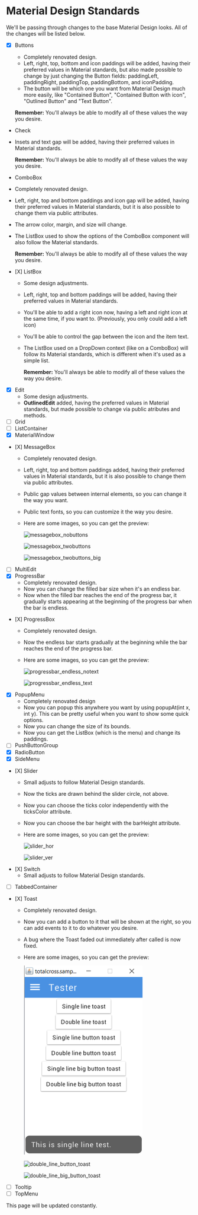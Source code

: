 # Material Design Standards

We'll be passing through changes to the base Material Design looks. All of the changes will be listed below.

* [x] Buttons

  * Completely renovated design.
  * Left, right, top, bottom and icon paddings will be added, having their preferred values in Material standards, but also made possible to change by just changing the Button fields: paddingLeft, paddingRight, paddingTop, paddingBottom, and iconPadding.
  * The button will be which one you want from Material Design much more easily, like "Contained Button", "Contained Button with icon", "Outlined Button" and "Text Button".

  **Remember:** You'll always be able to modify all of these values the way you desire.

*  Check
  * Insets and text gap will be added, having their preferred values in Material standards.

    **Remember:** You'll always be able to modify all of these values the way you desire.
*  ComboBox
  * Completely renovated design.
  * Left, right, top and bottom paddings and icon gap will be added, having their preferred values in Material standards, but it is also possible to change them via public attributes.
  * The arrow color, margin, and size will change.
  * The ListBox used to show the options of the ComboBox component will also follow the Material standards.

    **Remember:** You'll always be able to modify all of these values the way you desire.
* \[X\] ListBox
  * Some design adjustments.
  * Left, right, top and bottom paddings will be added, having their preferred values in Material standards.
  * You'll be able to add a right icon now, having a left and right icon at the same time, if you want to. \(Previously, you only could add a left icon\)
  * You'll be able to control the gap between the icon and the item text.
  * The ListBox used on a DropDown context \(like on a ComboBox\) will follow its Material standards, which is different when it's used as a simple list.

    **Remember:** You'll always be able to modify all of these values the way you desire.
* [x] Edit
  * Some design adjustments.
  * **OutlinedEdit** added, having the preferred values in Material standards, but made possible to change via public atributes and methods.
* [ ] Grid
* [ ] ListContainer
* [x] MaterialWindow
* \[X\] MessageBox
  * Completely renovated design.
  * Left, right, top and bottom paddings added, having their preferred values in Material standards, but it is also possible to change them via public attributes.
  * Public gap values between internal elements, so you can change it the way you want.
  * Public text fonts, so you can customize it the way you desire.
  * Here are some images, so you can get the preview:

    ![messagebox\_nobuttons](../../.gitbook/assets/messagebox_nobuttons.png)

    ![messagebox\_twobuttons](../../.gitbook/assets/messagebox_twobuttons.png)

    ![messagebox\_twobuttons\_big](../../.gitbook/assets/messagebox_twobuttons_big.png)
* [ ] MultiEdit
* [x] ProgressBar
  * Completely renovated design.
  * Now you can change the filled bar size when it's an endless bar.
  * Now when the filled bar reaches the end of the progress bar, it gradually starts appearing at the beginning of the progress bar when the bar is endless.
* \[X\] ProgressBox
  * Completely renovated design.
  * Now the endless bar starts gradually at the beginning while the bar reaches the end of the progress bar.
  * Here are some images, so you can get the preview:

    ![progressbar\_endless\_notext](../../.gitbook/assets/progressbar_endless_notext.png)

    ![progressbar\_endless\_text](../../.gitbook/assets/progressbar_endless_text.png)
* [x] PopupMenu
  * Completely renovated design
  * Now you can popup this anywhere you want by using popupAt\(int x, int y\). This can be pretty useful when you want to show some quick options.
  * Now you can change the size of its bounds.
  * Now you can get the ListBox \(which is the menu\) and change its paddings.
* [ ] PushButtonGroup
* [x] RadioButton
* [x] SideMenu
* \[X\] Slider
  * Small adjusts to follow Material Design standards.
  * Now the ticks are drawn behind the slider circle, not above.
  * Now you can choose the ticks color independently with the ticksColor attribute.
  * Now you can choose the bar height with the barHeight attribute.
  * Here are some images, so you can get the preview:

    ![slider\_hor](../../.gitbook/assets/slider_hor.png)

    ![slider\_ver](../../.gitbook/assets/slider_ver.png)
* \[X\] Switch
  * Small adjusts to follow Material Design standards.
* [ ] TabbedContainer
* \[X\] Toast
  * Completely renovated design.
  * Now you can add a button to it that will be shown at the right, so you can add events to it to do whatever you desire.
  * A bug where the Toast faded out immediately after called is now fixed.
  * Here are some images, so you can get the preview:

    ![single\_line\_toast](../../.gitbook/assets/single_line_toast%20%281%29%20%281%29.png)

    ![double\_line\_button\_toast](../../.gitbook/assets/double_line_button_toast.png)

    ![double\_line\_big\_button\_toast](../../.gitbook/assets/double_line_big_button_toast.png)
* [ ] Tooltip
* [ ] TopMenu

This page will be updated constantly.

